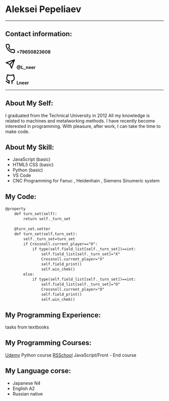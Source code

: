 # Aleksei Pepeliaev
------------------------
## Contact information:
![telephone:](/img/phone.png "telephone number")  **+79650823608**    

![telegram:](/img/telegram.png "telegram nickname")  **@L_neer**

![Github:](/img/github.png "Github adress")  **Lneer**


-------------------------

## About My Self:

I graduated from the Technical University in 2012
All my knowledge is related to machines and metalworking methods.
I have recently become interested in programming. With pleasure, after work, I can take the time to make code.


## About My Skill:

* JavaScript (basic)
* HTML5 CSS (basic)
* Python (basic)
* VS Code
* CNC Programming for Fanuc , Heidenhain , Siemens Sinumeric system

## My Code:
```
@property
    def turn_set(self):
        return self._turn_set
        
    @turn_set.setter
    def turn_set(self,turn_set):
        self._turn_set=turn_set  
        if Crossnoll.current_player=="O":
            if type(self.field_list[self._turn_set])==int:
                self.field_list[self._turn_set]="X"
                Crossnoll.current_player="X"
                self.field_print()
                self.win_chek()
        else:
            if type(self.field_list[self._turn_set])==int:
                self.field_list[self._turn_set]="O"
                Crossnoll.current_player="O"
                self.field_print()
                self.win_chek()
```
## My Programming Experience:

tasks from textbooks

## My Programming Courses:

[Udemy](https://www.udemy.com/course/bestpython/learn/lecture/14077810?start=0) Python course
[RSSchool](https://app.rs.school/login) JavaScript/Front - End course


## My Language corse:

* Japanese N4
* English A2
* Russian native